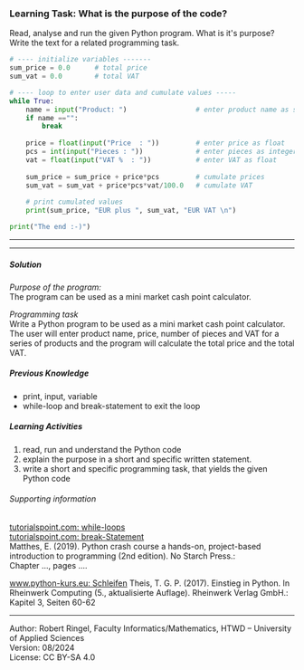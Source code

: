 ### Learning Task: What is the purpose of the code?

Read, analyse and run the given Python program. What is it's purpose?  
Write the text for a related programming task.

``` python
# ---- initialize variables -------
sum_price = 0.0      # total price
sum_vat = 0.0        # total VAT

# ---- loop to enter user data and cumulate values -----
while True:
    name = input("Product: ")                 # enter product name as string
    if name =="":
        break
    
    price = float(input("Price  : "))         # enter price as float
    pcs = int(input("Pieces : "))             # enter pieces as integer
    vat = float(input("VAT %  : "))           # enter VAT as float
    
    sum_price = sum_price + price*pcs         # cumulate prices
    sum_vat = sum_vat + price*pcs*vat/100.0   # cumulate VAT
    
    # print cumulated values
    print(sum_price, "EUR plus ", sum_vat, "EUR VAT \n")

print("The end :-)")
```

---------------------------------------
---------------------------------------

##### Solution

*Purpose of the program:*  
The program can be used as a mini market cash point calculator.

*Programming task*  
Write a Python program to be used as a mini market cash point calculator.  
The user will enter product name, price, number of pieces and VAT for a series of products and the program will calculate the total price and the total VAT.


##### Previous Knowledge

- print, input, variable
- while-loop and break-statement to exit the loop
  
##### Learning Activities

1) read, run and understand the Python code
2) explain the purpose in a short and specific written statement.
3) write a short and specific programming task, that yields the given Python code


###### Supporting information

[tutorialspoint.com: while-loops](https://www.tutorialspoint.com/python/python_while_loops.htm)  
[tutorialspoint.com: break-Statement](https://www.tutorialspoint.com/python/python_break_statement.htm)  
Matthes, E. (2019). Python crash course a hands-on, project-based introduction to programming (2nd edition). No Starch Press.:  
Chapter ..., pages ....  

[www.python-kurs.eu: Schleifen](https://python-kurs.eu/python3_schleifen.php)
Theis, T. G. P. (2017). Einstieg in Python. In Rheinwerk Computing (5., aktualisierte Auflage). Rheinwerk Verlag GmbH.:   
Kapitel 3, Seiten 60-62 

----
[//]: # "Learning objective: Loop to repeat code sections, break a loop"
[//]: # "Topic: Controlling program execution"
[//]: # "Complexity: 1 - low"
[//]: # "Task type: reverse task"

Author: Robert Ringel, Faculty Informatics/Mathematics, HTWD – University of Applied Sciences  
Version: 08/2024            
License: CC BY-SA 4.0

